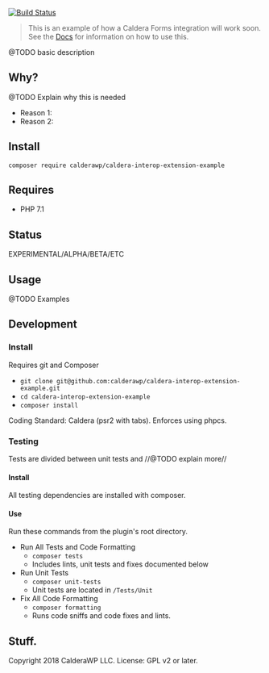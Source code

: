 [![Build Status](https://travis-ci.org/calderawp/caldera-interop-extension-example.svg?branch=master)](https://travis-ci.org/calderawp/caldera-interop-extension-example)

>This is an example of how a Caldera Forms integration will work soon. See the [Docs](DOCS.md) for information on how to use this.

@TODO basic description
## Why?
@TODO Explain why this is needed

* Reason 1:
* Reason 2:

## Install
`composer require calderawp/caldera-interop-extension-example`

## Requires
* PHP 7.1

## Status
EXPERIMENTAL/ALPHA/BETA/ETC
## Usage
@TODO Examples



## Development

### Install
Requires git and Composer

* `git clone git@github.com:calderawp/caldera-interop-extension-example.git`
* `cd caldera-interop-extension-example`
* `composer install`

Coding Standard: Caldera (psr2 with tabs). Enforces using phpcs.

### Testing
Tests are divided between unit tests and //@TODO explain more//
#### Install
All testing dependencies are installed with composer.
#### Use
Run these commands from the plugin's root directory.

* Run All Tests and Code Formatting
    - `composer tests`
    - Includes lints, unit tests and fixes documented below
* Run Unit Tests
    - `composer unit-tests`
    - Unit tests are located in `/Tests/Unit`
* Fix All Code Formatting
    - `composer formatting`
    - Runs code sniffs and code fixes and lints.
  

## Stuff.
Copyright 2018 CalderaWP LLC. License: GPL v2 or later.
